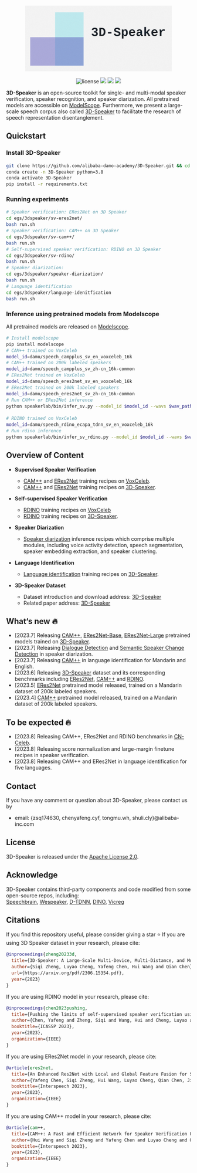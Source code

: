 
<p align="center">
    <br>
    <img src="docs/images/3D-Speaker-logo.png" width="400"/>
    <br>
<p>
    
<div align="center">
    
<!-- [![Documentation Status](https://readthedocs.org/projects/easy-cv/badge/?version=latest)](https://easy-cv.readthedocs.io/en/latest/) -->
![license](https://img.shields.io/github/license/modelscope/modelscope.svg)
<a href=""><img src="https://img.shields.io/badge/OS-Linux-orange.svg"></a>
<a href=""><img src="https://img.shields.io/badge/Python->=3.8-aff.svg"></a>
<a href=""><img src="https://img.shields.io/badge/Pytorch->=1.10-blue"></a>
    
</div>
    
<strong>3D-Speaker</strong> is an open-source toolkit for single- and multi-modal speaker verification, speaker recognition, and speaker diarization. All pretrained models are accessible on [ModelScope](https://www.modelscope.cn/models?page=1&tasks=speaker-verification&type=audio). Furthermore, we present a large-scale speech corpus also called [3D-Speaker](https://3dspeaker.github.io/) to facilitate the research of speech representation disentanglement.

## Quickstart
### Install 3D-Speaker
``` sh
git clone https://github.com/alibaba-damo-academy/3D-Speaker.git && cd 3D-Speaker
conda create -n 3D-Speaker python=3.8
conda activate 3D-Speaker
pip install -r requirements.txt
```
### Running experiments
``` sh
# Speaker verification: ERes2Net on 3D Speaker
cd egs/3dspeaker/sv-eres2net/
bash run.sh
# Speaker verification: CAM++ on 3D Speaker
cd egs/3dspeaker/sv-cam++/
bash run.sh
# Self-supervised speaker verification: RDINO on 3D Speaker
cd egs/3dspeaker/sv-rdino/
bash run.sh
# Speaker diarization:
cd egs/3dspeaker/speaker-diarization/
bash run.sh
# Language identification
cd egs/3dspeaker/language-idenitfication
bash run.sh
```
### Inference using pretrained models from Modelscope
All pretrained models are released on [Modelscope](https://www.modelscope.cn/models?page=1&tasks=speaker-verification&type=audio).

``` sh
# Install modelscope
pip install modelscope
# CAM++ trained on VoxCeleb
model_id=damo/speech_campplus_sv_en_voxceleb_16k
# CAM++ trained on 200k labeled speakers
model_id=damo/speech_campplus_sv_zh-cn_16k-common
# ERes2Net trained on VoxCeleb
model_id=damo/speech_eres2net_sv_en_voxceleb_16k
# ERes2Net trained on 200k labeled speakers
model_id=damo/speech_eres2net_sv_zh-cn_16k-common
# Run CAM++ or ERes2Net inference
python speakerlab/bin/infer_sv.py --model_id $model_id --wavs $wav_path

# RDINO trained on VoxCeleb
model_id=damo/speech_rdino_ecapa_tdnn_sv_en_voxceleb_16k
# Run rdino inference
python speakerlab/bin/infer_sv_rdino.py --model_id $model_id --wavs $wav_path
```

## Overview of Content
- **Supervised Speaker Verification**
  - [CAM++](https://github.com/alibaba-damo-academy/3D-Speaker/tree/3dspeaker/egs/voxceleb/sv-cam%2B%2B) and [ERes2Net](https://github.com/alibaba-damo-academy/3D-Speaker/tree/3dspeaker/egs/voxceleb/sv-eres2net) training recipes on [VoxCeleb](https://www.robots.ox.ac.uk/~vgg/data/voxceleb/). 
  - [CAM++](https://github.com/alibaba-damo-academy/3D-Speaker/tree/main/egs/3dspeaker/sv-cam%2B%2B) and [ERes2Net](https://github.com/alibaba-damo-academy/3D-Speaker/tree/main/egs/3dspeaker/sv-eres2net) training recipes on [3D-Speaker](https://3dspeaker.github.io/).

- **Self-supervised Speaker Verification**
  - [RDINO](https://github.com/alibaba-damo-academy/3D-Speaker/tree/3dspeaker/egs/voxceleb/sv-rdino) training recipes on [VoxCeleb](https://www.robots.ox.ac.uk/~vgg/data/voxceleb/) 
  - [RDINO](https://github.com/alibaba-damo-academy/3D-Speaker/tree/main/egs/3dspeaker/sv-rdino) training recipes on [3D-Speaker](https://3dspeaker.github.io/).

- **Speaker Diarization**
  - [Speaker diarization](https://github.com/alibaba-damo-academy/3D-Speaker/tree/3dspeaker/egs/3dspeaker/speaker-diarization) inference recipes which comprise multiple modules, including voice activity detection, speech segmentation, speaker embedding extraction, and speaker clustering. 

- **Language Identification**
  - [Language identification](https://github.com/alibaba-damo-academy/3D-Speaker/tree/main/egs/3dspeaker/language-identification) training recipes on [3D-Speaker](https://3dspeaker.github.io/).

- **3D-Speaker Dataset**
  - Dataset introduction and download address: [3D-Speaker](https://3dspeaker.github.io/) <br>
  - Related paper address: [3D-Speaker](https://arxiv.org/pdf/2306.15354.pdf)


## What‘s new :fire:
- [2023.7] Releasing [CAM++](https://modelscope.cn/models/damo/speech_campplus_sv_zh-cn_3dspeaker_16k/summary), [ERes2Net-Base](https://modelscope.cn/models/damo/speech_eres2net_base_sv_zh-cn_3dspeaker_16k/summary), [ERes2Net-Large](https://modelscope.cn/models/damo/speech_eres2net_large_sv_zh-cn_3dspeaker_16k/summary) pretrained models trained on [3D-Speaker](https://3dspeaker.github.io/).
- [2023.7] Releasing [Dialogue Detection](https://modelscope.cn/models/damo/speech_bert_dialogue-detetction_speaker-diarization_chinese/summary) and [Semantic Speaker Change Detection](https://modelscope.cn/models/damo/speech_bert_semantic-spk-turn-detection-punc_speaker-diarization_chinese/summary) in speaker diarization.
- [2023.7] Releasing [CAM++](https://modelscope.cn/models/damo/speech_campplus_lre_en-cn_16k/summary) in language identification for Mandarin and English.
- [2023.6] Releasing [3D-Speaker](https://3dspeaker.github.io/) dataset and its corresponding benchmarks including [ERes2Net](https://github.com/alibaba-damo-academy/3D-Speaker/tree/3dspeaker/egs/3dspeaker/sv-eres2net), [CAM++](https://github.com/alibaba-damo-academy/3D-Speaker/tree/3dspeaker/egs/3dspeaker/sv-cam%2B%2B) and [RDINO](https://github.com/alibaba-damo-academy/3D-Speaker/tree/3dspeaker/egs/3dspeaker/sv-rdino).
- [2023.5] [ERes2Net](https://modelscope.cn/models/damo/speech_eres2net_sv_zh-cn_16k-common/summary) pretrained model released, trained on a Mandarin dataset of 200k labeled speakers.
- [2023.4] [CAM++](https://www.modelscope.cn/models/damo/speech_campplus_sv_zh-cn_16k-common/summary) pretrained model released, trained on a Mandarin dataset of 200k labeled speakers.

## To be expected :fire:
- [2023.8] Releasing CAM++, ERes2Net and RDINO benchmarks in [CN-Celeb](http://cnceleb.org/).
- [2023.8] Releasing score normalization and large-margin finetune recipes in speaker verification.
- [2023.8] Releasing CAM++ and ERes2Net in language identification for five languages.

## Contact
If you have any comment or question about 3D-Speaker, please contact us by
- email: {zsq174630, chenyafeng.cyf, tongmu.wh, shuli.cly}@alibaba-inc.com

## License
3D-Speaker is released under the [Apache License 2.0](LICENSE).

## Acknowledge
3D-Speaker contains third-party components and code modified from some open-source repos, including: <br>
[Speechbrain](https://github.com/speechbrain/speechbrain), [Wespeaker](https://github.com/wenet-e2e/wespeaker), [D-TDNN](https://github.com/yuyq96/D-TDNN), [DINO](https://github.com/facebookresearch/dino), [Vicreg](https://github.com/facebookresearch/vicreg)


## Citations
If you find this repository useful, please consider giving a star :star:
If you are using 3D Speaker dataset in your research, please cite:
```BibTeX
@inproceedings{zheng20233d,
  title={3D-Speaker: A Large-Scale Multi-Device, Multi-Distance, and Multi-Dialect Corpus for Speech Representation Disentanglement},
  author={Siqi Zheng, Luyao Cheng, Yafeng Chen, Hui Wang and Qian Chen},
  url={https://arxiv.org/pdf/2306.15354.pdf},
  year={2023}
}
```

If you are using RDINO model in your research, please cite: 
```BibTeX
@inproceedings{chen2023pushing,
  title={Pushing the limits of self-supervised speaker verification using regularized distillation framework},
  author={Chen, Yafeng and Zheng, Siqi and Wang, Hui and Cheng, Luyao and Chen, Qian},
  booktitle={ICASSP 2023},
  year={2023},
  organization={IEEE}
}
```

If you are using ERes2Net model in your research, please cite: 
```BibTeX
@article{eres2net,
  title={An Enhanced Res2Net with Local and Global Feature Fusion for Speaker Verification},
  author={Yafeng Chen, Siqi Zheng, Hui Wang, Luyao Cheng, Qian Chen, Jiajun Qi},
  booktitle={Interspeech 2023},
  year={2023},
  organization={IEEE}
}
```

If you are using CAM++ model in your research, please cite: 
```BibTeX
@article{cam++,
  title={CAM++: A Fast and Efficient Network for Speaker Verification Using Context-Aware Masking},
  author={Hui Wang and Siqi Zheng and Yafeng Chen and Luyao Cheng and Qian Chen},
  booktitle={Interspeech 2023},
  year={2023},
  organization={IEEE}
}
```
